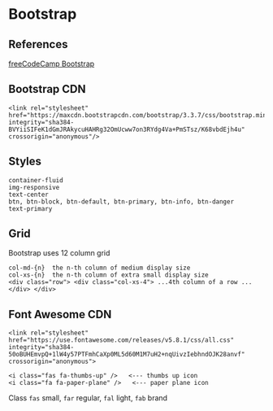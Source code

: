 # Bootstrap

## References
[freeCodeCamp Bootstrap](https://www.freecodecamp.org/learn/front-end-development-libraries/bootstrap)

## Bootstrap CDN
```
<link rel="stylesheet" href="https://maxcdn.bootstrapcdn.com/bootstrap/3.3.7/css/bootstrap.min.css" integrity="sha384-BVYiiSIFeK1dGmJRAkycuHAHRg32OmUcww7on3RYdg4Va+PmSTsz/K68vbdEjh4u" crossorigin="anonymous"/>
```
## Styles
```
container-fluid
img-responsive
text-center
btn, btn-block, btn-default, btn-primary, btn-info, btn-danger
text-primary
```
## Grid
Bootstrap uses 12 column grid
```
col-md-{n}  the n-th column of medium display size
col-xs-{n}  the n-th column of extra small display size
<div class="row"> <div class="col-xs-4"> ...4th column of a row ...</div> </div>
```
## Font Awesome CDN
```
<link rel="stylesheet" href="https://use.fontawesome.com/releases/v5.8.1/css/all.css" integrity="sha384-50oBUHEmvpQ+1lW4y57PTFmhCaXp0ML5d60M1M7uH2+nqUivzIebhndOJK28anvf" crossorigin="anonymous">

<i class="fas fa-thumbs-up" />   <--- thumbs up icon
<i class="fa fa-paper-plane" />   <--- paper plane icon
```
Class `fas` small, `far` regular, `fal` light, `fab` brand
